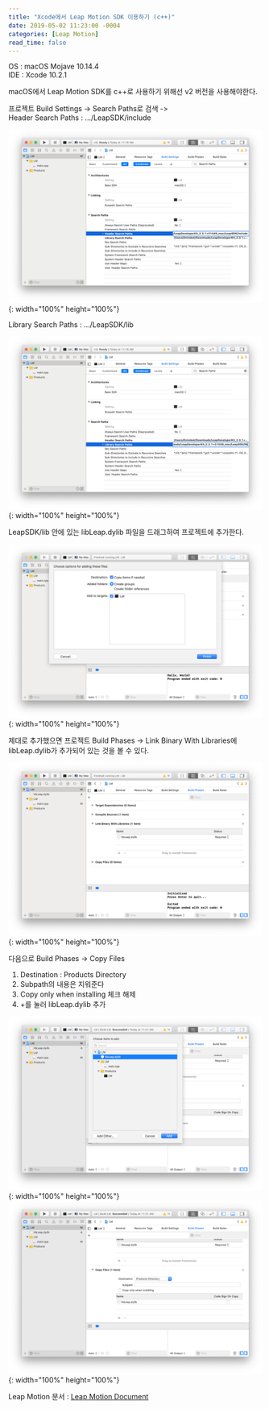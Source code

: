 ```yaml
---
title: "Xcode에서 Leap Motion SDK 이용하기 (c++)"
date: 2019-05-02 11:23:00 -0004
categories: [Leap Motion]
read_time: false
---
```


OS : macOS Mojave 10.14.4  
IDE : Xcode 10.2.1

macOS에서 Leap Motion SDK를 c++로 사용하기 위해선 v2 버전을 사용해야한다.

프로젝트 Build Settings -> Search Paths로 검색 ->  
Header Search Paths : .../LeapSDK/include

![이미지를 불러오지 못하였습니다.](/images/20190502/3.png){: width="100%" height="100%"}

Library Search Paths : .../LeapSDK/lib

![이미지를 불러오지 못하였습니다.](/images/20190502/4.png){: width="100%" height="100%"}

LeapSDK/lib 안에 있는 libLeap.dylib 파일을 드래그하여 프로젝트에 추가한다.

![이미지를 불러오지 못하였습니다.](/images/20190502/6.png){: width="100%" height="100%"}

제대로 추가했으면 프로젝트 Build Phases -> Link Binary With Libraries에 libLeap.dylib가 추가되어 있는 것을 볼 수 있다.

![이미지를 불러오지 못하였습니다.](/images/20190502/7.png){: width="100%" height="100%"}

다음으로 Build Phases -> Copy Files

1. Destination : Products Directory
2. Subpath의 내용은 지워준다
3. Copy only when installing 체크 해제
4. +를 눌러 libLeap.dylib 추가

![이미지를 불러오지 못하였습니다.](/images/20190502/8.png){: width="100%" height="100%"}
![이미지를 불러오지 못하였습니다.](/images/20190502/9.png){: width="100%" height="100%"}

Leap Motion 문서 : [Leap Motion Document](https://developer-archive.leapmotion.com/documentation/v2/cpp/devguide/Project_Setup.html)
